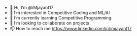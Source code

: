 - 👋 Hi, I’m @iMjayant17
- 👀 I’m interested in Competitive Coding and ML/AI
- 🌱 I’m currently learning Competitive Programming
- 💞️ I’m looking to collaborate on projects
- 📫 How to reach me https://www.linkedin.com/in/imjayant17 

